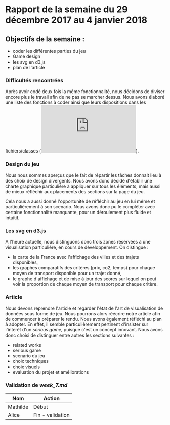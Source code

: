 # Rapport de la semaine du 29 décembre 2017 au 4 janvier 2018 

## Objectifs de la semaine : 
  * coder les différentes parties du jeu
  * Game design
  * les svg en d3.js
  * plan de l'article 

### Difficultés rencontrées 
Après avoir codé deux fois la même fonctionnalité, nous décidons de diviser encore plus le travail afin de ne pas se marcher dessus. Nous avons élaboré une liste des fonctions à coder ainsi que leurs dispositions dans les fichiers/classes (![liste des fonctions](https://github.com/Renaud-D-Harreville/DataViz_M2/blob/master/workbook/ressources/functions.txt)).

### Design du jeu 
Nous nous sommes aperçus que le fait de répartir les tâches donnait lieu à des choix de design divergents. Nous avons donc décidé d'établir une charte graphique particulière à appliquer sur tous les éléments, mais aussi de mieux réfléchir aux placements des sections sur la page du jeu. 

Cela nous a aussi donné l'opportunité de réfléchir au jeu en lui même et particulièrement à son scenario. Nous avons donc pu le compléter avec certaine fonctionnalité manquante, pour un déroulement plus fluide et intuitif. 

### Les svg en d3.js
A l'heure actuelle, nous distinguons donc trois zones réservées à une visualisation particulière, en cours de développement. On distingue : 
* la carte de la France avec l'affichage des villes et des trajets disponibles,
* les graphes comparatifs des critères (prix, co2, temps) pour chaque moyen de transport disponible pour un trajet donné, 
* le graphe d'affichage et de mise à jour des scores sur lequel on peut voir la proportion de chaque moyen de transport pour chaque critère.

### Article
Nous devons reprendre l'article et regarder l'état de l'art de visualisation de données sous forme de jeu. Nous pourrons alors réécrire notre article afin de commencer à préparer le rendu. Nous avons également réfléchi au plan à adopter. En effet, il semble particulièrement pertinent d'insister sur l'interêt d'un _serious game_, puisque c'est un concept innovant. 
Nous avons donc choisi de distinguer entre autres les sections suivantes : 
* related works 
* serious game
* scenario du jeu
* choix techniques 
* choix visuels
* evaluation du projet et améliorations

### Validation de *week_7.md*
 
| Nom | Action |
| --- | ------ |
| Mathilde | Début |
| Alice | Fin - validation |
